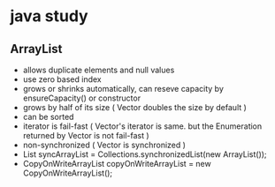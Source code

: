 # java study

## ArrayList
* allows duplicate elements and null values
* use zero based index
* grows or shrinks automatically, can reseve capacity by ensureCapacity() or constructor
* grows by half of its size ( Vector doubles the size by default )
* can be sorted
* iterator is fail-fast ( Vector's iterator is same. but the Enumeration returned by Vector is not fail-fast ) 
* non-synchronized ( Vector is synchronized )
* List<String> syncArrayList = Collections.synchronizedList(new ArrayList<String>());
* CopyOnWriteArrayList<String> copyOnWriteArrayList = new CopyOnWriteArrayList<String>();

